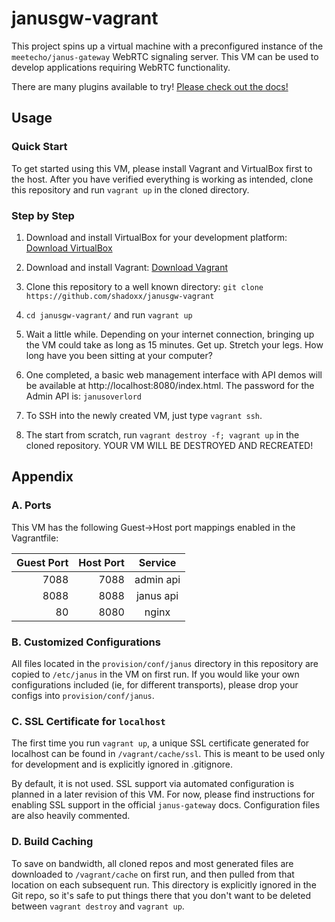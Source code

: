 janusgw-vagrant
===============

This project spins up a virtual machine with a preconfigured instance of the
`meetecho/janus-gateway` WebRTC signaling server. This VM can be used to develop
applications requiring WebRTC functionality.

There are many plugins available to try! [Please check out the docs!](https://janus.conf.meetecho.com/docs/)

## Usage

### Quick Start
To get started using this VM, please install Vagrant and VirtualBox first to
the host. After you have verified everything is working as intended, clone this
repository and run `vagrant up` in the cloned directory.

### Step by Step
1. Download and install VirtualBox for your development platform:
   [Download VirtualBox](https://www.virtualbox.org/wiki/Downloads)

2. Download and install Vagrant:
   [Download Vagrant](https://www.vagrantup.com/downloads.html)

3. Clone this repository to a well known directory:
   `git clone https://github.com/shadoxx/janusgw-vagrant`

4. `cd janusgw-vagrant/` and run `vagrant up`

5. Wait a little while. Depending on your internet connection, bringing up the
   VM could take as long as 15 minutes. Get up. Stretch your legs. How long have
   you been sitting at your computer?

6. One completed, a basic web management interface with API demos will be available
   at http://localhost:8080/index.html. The password for the Admin API is: `janusoverlord`

7. To SSH into the newly created VM, just type `vagrant ssh`.

8. The start from scratch, run `vagrant destroy -f; vagrant up` in the cloned
   repository. YOUR VM WILL BE DESTROYED AND RECREATED!

## Appendix
### A. Ports
This VM has the following Guest->Host port mappings enabled in the Vagrantfile:

| Guest Port | Host Port | Service |
| ----------:| ---------:|:-------:|
| 7088       | 7088      | admin api |
| 8088       | 8088      | janus api |
|   80       | 8080      | nginx     |

### B. Customized Configurations
All files located in the `provision/conf/janus` directory in this repository
are copied to `/etc/janus` in the VM on first run. If you would like your own
configurations included (ie, for different transports), please drop your configs
into `provision/conf/janus`.

### C. SSL Certificate for `localhost`
The first time you run `vagrant up`, a unique SSL certificate generated for
localhost can be found in `/vagrant/cache/ssl`. This is meant to be used only
for development and is explicitly ignored in .gitignore.

By default, it is not used. SSL support via automated configuration is planned
in a later revision of this VM. For now, please find instructions for enabling
SSL support in the official `janus-gateway` docs. Configuration files are also
heavily commented.

### D. Build Caching
To save on bandwidth, all cloned repos and most generated files are downloaded to `/vagrant/cache` on first run, and then pulled from that location on each
subsequent run. This directory is explicitly ignored in the Git repo, so it's
safe to put things there that you don't want to be deleted between `vagrant destroy`
and `vagrant up`.
